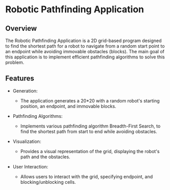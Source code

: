 # Robotic Pathfinding Application

## Overview

The Robotic Pathfinding Application is a 2D grid-based program designed to find the shortest path for a robot to navigate from a random start point to an endpoint while avoiding immovable obstacles (blocks). The main goal of this application is to implement efficient pathfinding algorithms to solve this problem.

## Features

- Generation:
  - The application generates a 20*20 with a random robot's starting position, an endpoint, and immovable blocks.
  
- Pathfinding Algorithms:
  - Implements various pathfinding algorithm Breadth-First Search, to find the shortest path from start to end while avoiding obstacles.
  
- Visualization:
  - Provides a visual representation of the grid, displaying the robot's path and the obstacles.
  
- User Interaction:
  - Allows users to interact with the grid, specifying endpoint, and blocking/unblocking cells.
